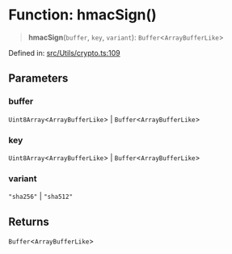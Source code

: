 # Function: hmacSign()

> **hmacSign**(`buffer`, `key`, `variant`): `Buffer`\<`ArrayBufferLike`\>

Defined in: [src/Utils/crypto.ts:109](https://github.com/Fokusdotid/bail/blob/82f46c566476ac566bfd781dede14412fcdfb787/src/Utils/crypto.ts#L109)

## Parameters

### buffer

`Uint8Array`\<`ArrayBufferLike`\> | `Buffer`\<`ArrayBufferLike`\>

### key

`Uint8Array`\<`ArrayBufferLike`\> | `Buffer`\<`ArrayBufferLike`\>

### variant

`"sha256"` | `"sha512"`

## Returns

`Buffer`\<`ArrayBufferLike`\>

